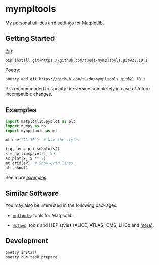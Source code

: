 mympltools
==========

My personal utilities and settings for [Matplotlib](https://matplotlib.org/).


Getting Started
---------------

[Pip](https://pip.pypa.io/en/stable/):
```bash
pip install git+https://github.com/tueda/mympltools.git@21.10.1
```

[Poetry](https://python-poetry.org/):
```bash
poetry add git+https://github.com/tueda/mympltools.git@21.10.1
```

It is recommended to specify the version completely in case of future incompatible changes.


Examples
--------

```python
import matplotlib.pyplot as plt
import numpy as np
import mympltools as mt

mt.use("21.10")  # Use the style.

fig, ax = plt.subplots()
x = np.linspace(-5, 5)
ax.plot(x, x ** 2)
mt.grid(ax)  # Show grid lines.
plt.show()
```

See more [examples](https://github.com/tueda/mympltools/blob/main/examples/Examples.ipynb).


Similar Software
----------------

You may also be interested in the following packages.

- [`mpltools`](https://github.com/tonysyu/mpltools): tools for Matplotlib.

- [`mplhep`](https://github.com/scikit-hep/mplhep): tools and HEP styles (ALICE, ATLAS, CMS, LHCb and [more](https://github.com/scikit-hep/mplhep/blob/fd3d12414f73b46d3955ccca38af2cc7ccf48961/src/mplhep/styles/__init__.py#L88-L90)).


Development
-----------

```bash
poetry install
poetry run task prepare
```
